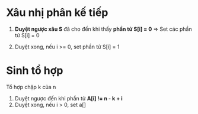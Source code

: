 # Xâu nhị phân kế tiếp
1. **Duyệt ngược xâu S** đã cho đến khi thấy **phần tử S[i] = 0**
=> Set các phần tử S[i] = 0

2. Duyệt xong, nếu i >= 0, set phần tử S[i] = 1

# Sinh tổ hợp

Tổ hợp chập k của n
1. Duyệt ngược đến khi phần tử **A[i] != n - k + i**
2. Duyệt xong, nếu i > 0, set a[]
